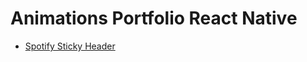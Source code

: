 # Animations Portfolio React Native

- [Spotify Sticky Header](https://github.com/fedpre/animation-portfolio-react-native/tree/main/app/SpotifyStickyHeader)
